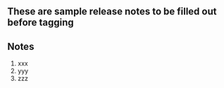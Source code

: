 These are sample release notes to be filled out before tagging
--------------------------------------------------------------

Notes
-----
1. xxx
2. yyy
3. zzz
